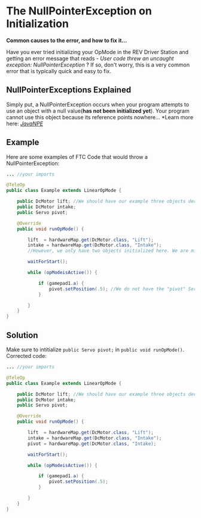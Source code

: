 # The NullPointerException on Initialization

**Common causes to the error, and how to fix it...**

Have you ever tried initializing your OpMode in the REV Driver Station and getting an error message that reads - *User code threw an uncaught exception: NullPointerException* ? If so, don't worry, this is a very common error that is typically quick and easy to fix. 

## NullPointerExceptions Explained

Simply put, a NullPointerException occurs when your program attempts to use an object with a null value(**has not been initialized yet**). Your program cannot use this object because its reference points nowhere... *Learn more here: [*JavaNPE*](https://docs.oracle.com/javase/8/docs/api/java/lang/NullPointerException.html)

## Example

Here are some examples of FTC Code that would throw a NullPointerException: 

```java 
... //your imports

@TeleOp
public class Example extends LinearOpMode {

    public DcMotor lift; //We should have our example three objects declared here
    public DcMotor intake;
    public Servo pivot;

    @Override
    public void runOpMode() {

        lift  = hardwareMap.get(DcMotor.class, "Lift"); 
        intake = hardwareMap.get(DcMotor.class, "Intake");
        //However, we only have two objects initialized here. We are missing the "Servo: pivot" initialization

        waitForStart();

        while (opModeisActive()) {

            if (gamepad1.a) {
                pivot.setPosition(.5); //We do not have the "pivot" Servo initialized, yet we are trying to use this object. This will throw a NullPointerException...
            }

        }
    }
}

```

## Solution 

Make sure to intitialize `public Servo pivot;` in `public void runOpMode()`. Corrected code: 

```java 
... //your imports

@TeleOp
public class Example extends LinearOpMode {

    public DcMotor lift; //We should have our example three objects declared here
    public DcMotor intake;
    public Servo pivot;

    @Override
    public void runOpMode() {

        lift  = hardwareMap.get(DcMotor.class, "Lift"); 
        intake = hardwareMap.get(DcMotor.class, "Intake");
        pivot = hardwareMap.get(DcMotor.class, "Intake);

        waitForStart();

        while (opModeisActive()) {

            if (gamepad1.a) {
                pivot.setPosition(.5); 
            }

        }
    }
}

```




